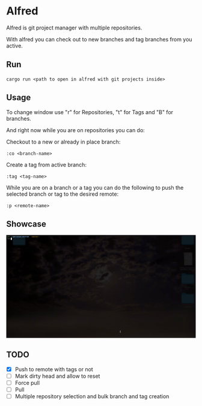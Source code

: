# Alfred
Alfred is git project manager with multiple repositories.

With alfred you can check out to new branches and tag branches from you active.

## Run
```shell
cargo run <path to open in alfred with git projects inside>
```

## Usage
To change window use "r" for Repositories, "t" for Tags and "B" for branches.

And right now while you are on repositories you can do:

Checkout to a new or already in place branch:
```shell
:co <branch-name>
```

Create a tag from active branch:
```shell
:tag <tag-name>
```

While you are on a branch or a tag you can do the following to push the 
selected branch or tag to the desired remote:
```shell
:p <remote-name>
```

## Showcase
![](alfred.gif)

## TODO
- [X] Push to remote with tags or not
- [ ] Mark dirty head and allow to reset
- [ ] Force pull
- [ ] Pull
- [ ] Multiple repository selection and bulk branch and tag creation
